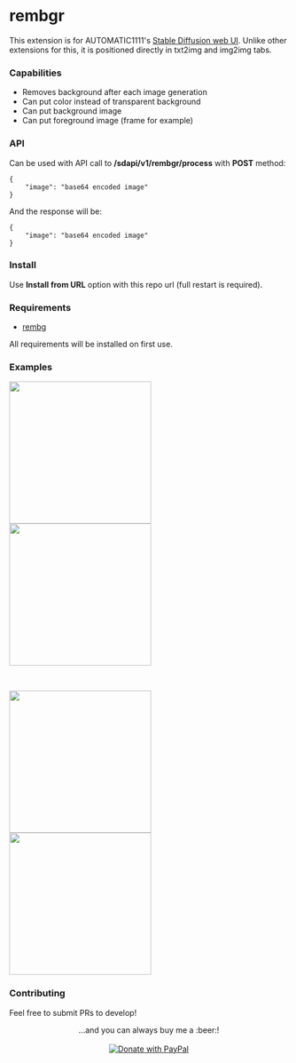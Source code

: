 <p float="left">
    <img alt="" src="https://img.shields.io/badge/Python-FFD43B?style=for-the-badge&logo=python&logoColor=blue" />
    <img alt="" src="https://img.shields.io/badge/PyTorch-EE4C2C?style=for-the-badge&logo=pytorch&logoColor=white" />
    <img alt="" src="https://img.shields.io/badge/Numpy-777BB4?style=for-the-badge&logo=numpy&logoColor=white" />
</p>

# rembgr

This extension is for AUTOMATIC1111's [Stable Diffusion web UI](https://github.com/AUTOMATIC1111/stable-diffusion-webui). Unlike other extensions for this, it is positioned directly in txt2img and img2img tabs.

### Capabilities

* Removes background after each image generation
* Can put color instead of transparent background
* Can put background image
* Can put foreground image (frame for example)

### API
Can be used with API call to **/sdapi/v1/rembgr/process** with **POST** method:
```
{
    "image": "base64 encoded image"
}
```
And the response will be:
```
{
    "image": "base64 encoded image"
}
```

### Install

Use **Install from URL** option with this repo url (full restart is required).

### Requirements
- [rembg](https://github.com/danielgatis/rembg)

All requirements will be installed on first use.

### Examples

<p float="left">
    <img width="256" src="https://github.com/ilian6806/rembgr/blob/main/static/images/00097-1988224565.png?raw=true" alt="">
    <img width="256" src="https://github.com/ilian6806/rembgr/blob/main/static/images/00098-1746741710.png?raw=true" alt="">
</p>
<br/>
<p float="left">
    <img width="256" src="https://github.com/ilian6806/rembgr/blob/main/static/images/00084-2728809108.png?raw=true" alt="">
    <img width="256" src="https://github.com/ilian6806/rembgr/blob/main/static/images/00087-2728809107.png?raw=true" alt="">
</p>

### Contributing

Feel free to submit PRs to develop!

<p align="center">
  ...and you can always buy me a :beer:! <br/><br/>
  <a href="https://www.paypal.com/paypalme/ilian6806" target="_blank">
    <img src="https://img.shields.io/badge/Donate-PayPal-green.svg" alt="Donate with PayPal"/>
  </a>
</p>


